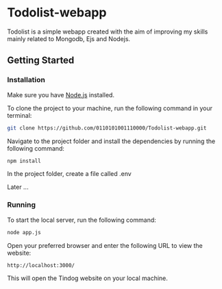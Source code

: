 # Todolist-webapp
Todolist is a simple webapp created with the aim of improving my skills mainly related to Mongodb, Ejs and Nodejs.

## Getting Started

### Installation

Make sure you have [Node.js](https://nodejs.org/) installed.

To clone the project to your machine, run the following command in your terminal:

```bash
git clone https://github.com/0110101001110000/Todolist-webapp.git
```

Navigate to the project folder and install the dependencies by running the following command:

```bash
npm install
```

In the project folder, create a file called .env 

Later ...

### Running

To start the local server, run the following command:

```bash
node app.js
```

Open your preferred browser and enter the following URL to view the website:

```bash
http://localhost:3000/
```

This will open the Tindog website on your local machine.
